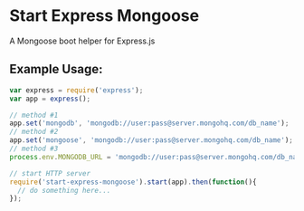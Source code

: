 # Start Express Mongoose

A Mongoose boot helper for Express.js

## Example Usage:

```javascript
var express = require('express');
var app = express();

// method #1
app.set('mongodb', 'mongodb://user:pass@server.mongohq.com/db_name');
// method #2
app.set('mongoose', 'mongodb://user:pass@server.mongohq.com/db_name');
// method #3
process.env.MONGODB_URL = 'mongodb://user:pass@server.mongohq.com/db_name';

// start HTTP server
require('start-express-mongoose').start(app).then(function(){
  // do something here...
});
```
